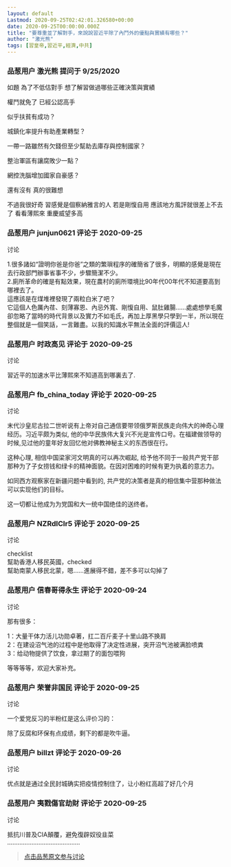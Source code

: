 ```yaml
---
layout: default
Lastmod: 2020-09-25T02:42:01.326580+00:00
date: 2020-09-25T00:00:00.000Z
title: "要尊重並了解對手，來說說習近平除了內鬥外的優點與實績有哪些？"
author: "激光熊"
tags: [習皇帝,習近平,經濟,中共]
---
```



### 品葱用户 **激光熊** 提问于 9/25/2020
    
如題 為了不低估對手 想了解習做過哪些正確決策與實績   
  
權鬥就免了 已經公認高手  
  
似乎扶貧有成功？  
  
城鎮化率提升有助產業轉型？  
  
一帶一路雖然有欠錢但至少幫助去庫存與控制國家？  
  
整治軍區有讓腐敗少一點？  
  
網控洗腦增加國家自豪感？  
  
還有沒有 真的很難想  
  
不過我很好奇 習感覺是個察納雅言的人 若是剛愎自用 應該地方風評就很差上不去了 看看薄熙來 重慶威望多高
    
                

### 品葱用户 **junjun0621** 评论于 2020-09-25
讨论

        
1.很多諸如“證明你爸是你爸”之類的繁瑣程序的確簡省了很多，明顯的感覺是現在去行政部門辦事省事不少，步驟簡潔不少。  
2.廁所革命的確是有點效果，現在農村的廁所環境比90年代00年代不知道要高到哪裡去了。  
這應該是在煤堆裡發現了兩粒白米了吧？  
它這個人色厲內荏、刻薄寡恩、內忌外寬、剛愎自用、鼠肚雞腸……處處想學毛魔卻忽略了當時的時代背景以及實力不如毛氏，再加上厚黑學只學到一半，所以現在整個就是一個笑話，一言難盡。以我的知識水平無法全面的評價這人!
        
                

### 品葱用户 **时政高见** 评论于 2020-09-25
讨论

        
習近平的加速水平比薄熙來不知道高到哪裏去了.
        
                

### 品葱用户 **fb_china_today** 评论于 2020-09-25
讨论

        
末代沙皇尼古拉二世听说有上帝对自己通信要带领俄罗斯民族走向伟大的神奇心理经历。习近平颇为类似, 他的中华民族伟大复兴不光是宣传口号。在福建做领导的时候,见过他的童年好友回忆他对佛教神秘主义的东西很在行。  
  
这种心理, 相信中国梁家河文明真的可以再次崛起, 给予他不同于一般共产党干部那种为了子女捞钱和绿卡的精神面貌。在因对困难的时候有更为执着的意志力。  
  
如同西方观察家在新疆问题中看到的, 共产党的决策者是真的相信集中营那种做法可以实现他们的目标。  
  
这一切都让他成为为党国和大一统中国绝佳的送终者。
        
                

### 品葱用户 **NZRdlClr5** 评论于 2020-09-25
讨论

        
checklist  
幫助香港人移民英國，checked  
幫助南蒙人移民北蒙，嗯……進展得不錯，差不多可以勾掉了
        
                

### 品葱用户 **信春哥得永生** 评论于 2020-09-24
讨论

        
那有很多：  
  
1：大量干体力活儿功勋卓著，扛二百斤麦子十里山路不换肩  
2：在建设沼气池的过程中是他取得了决定性进展，突开沼气池被满脸喷粪  
3：给动物提供了饮食，拿过期了的面包喂狗  
  
等等等等，欢迎大家补充。
        
                

### 品葱用户 **荣誉非国民** 评论于 2020-09-25
讨论

        
一个爱党反习的半粉红是这么评价习的：  
  
除了反腐和环保有点成绩，剩下的都是吹牛逼。
        
                

### 品葱用户 **billzt** 评论于 2020-09-26
讨论

        
优点就是通过全民封城确实把疫情控制住了，让小粉红高超了好几个月
        
                

### 品葱用户 **夷戮傷官劫財** 评论于 2020-09-25
讨论

        
抵抗川普及CIA顛覆，避免復辟奴役韭菜  
..........................................
        
                





> [点击品葱原文参与讨论](https://pincong.rocks/question/31426)

